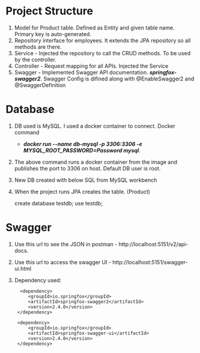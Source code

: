 # Project Structure

1. Model for Product table. Defined as Entity and given table name. Primary key is auto-generated.
2. Repository interface for employees. It extends the JPA repository so all methods are there.
3. Service - Injected the repository to call the CRUD methods. To be used by the controller.
4. Controller - Request mapping for all APIs. Injected the Service 
5. Swagger - Implemented Swagger API documentation. **_springfox-swagger2_**. Swagger Config is difined along with @EnableSwagger2 and @SwaggerDefinition

# Database
1. DB used is MySQL. I used a docker container to connect. Docker command 
	- **_docker run --name db-mysql -p 3306:3306 -e MYSQL_ROOT_PASSWORD=Password mysql_**.
2. The above command runs a docker container from the image and publishes the port to 3306 on host. Default DB user is root.
3. New DB created with below SQL from MySQL workbench
4. When the project runs JPA creates the table. (Product)

	create database testdb;
	use testdb;

# Swagger
1. Use this url to see the JSON in postman - http://localhost:5151/v2/api-docs.
2. Use this url to access the swagger UI - http://localhost:5151/swagger-ui.html
3. Dependency used:

         <dependency>
			<groupId>io.springfox</groupId>
			<artifactId>springfox-swagger2</artifactId>
			<version>2.4.0</version>
		</dependency>

		<dependency>
			<groupId>io.springfox</groupId>
			<artifactId>springfox-swagger-ui</artifactId>
			<version>2.4.0</version>
		</dependency>

